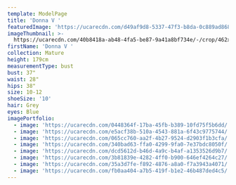 ```yaml
---
template: ModelPage
title: 'Donna V '
featuredImage: 'https://ucarecdn.com/d49af9d8-5337-47f3-b8da-0c889ad868b8/'
imageThumbnail: >-
  https://ucarecdn.com/40b8418a-ab48-4fa5-be87-9a41a8bf734e/-/crop/462x666/0,0/-/preview/
firstName: 'Donna V '
collection: Mature
height: 179cm
measurementType: bust
bust: 37"
waist: 28"
hips: 38"
size: 10-12
shoeSize: '10'
hair: Grey
eyes: Blue
imagePortfolio:
  - image: 'https://ucarecdn.com/0448364f-17ba-45fb-b389-10fd75f5b6dd/'
  - image: 'https://ucarecdn.com/e5acf38b-510a-4543-881a-6f43c9775744/'
  - image: 'https://ucarecdn.com/065cc760-aa2f-4b27-9524-d2903f1b3cfa/'
  - image: 'https://ucarecdn.com/340bad63-ffa0-4299-9fa0-7e37bdc8050f/'
  - image: 'https://ucarecdn.com/dcd5612d-b46d-4a9c-b4af-a1353526d9b7/'
  - image: 'https://ucarecdn.com/3b81839e-4282-4ff0-b900-646ef4264c27/'
  - image: 'https://ucarecdn.com/35a3d7fe-f892-4876-a8a0-f7a3943a4071/'
  - image: 'https://ucarecdn.com/fb0aa404-a7b5-419f-b1e2-46b487ded4c5/'
---
```



